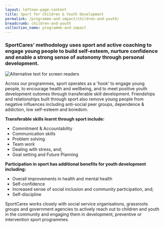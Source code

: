 ```yaml
---
layout: leftnav-page-content
title: Sport for Children & Youth Development
permalink: /programme-and-impact/children-and-youth/
breadcrumb: children-and-youth
collection_name: programme-and-impact
---
```


### SportCares' methodology uses sport and active coaching to engage young people to build self-esteem, nurture confidence and enable a strong sense of autonomy through personal development. 

![Alternative text for screen readers](/images/youth-programmes.jpg)

Across our programmes, sport operates as a 'hook' to engage young people, to encourage health and wellbeing, and to meet positive youth development outomes through transferable skill development.   Friendships and relationships built through sport also remove young people from negative influences including anti-social peer groups, dependence & addiction, low self-esteem and boredom.

__Transferable skills learnt through sport include:__

* Commitment & Accountability
* Communication skills
* Problem solving
* Team work
* Dealing with stress, and;
* Goal setting and Future Planning

__Participation in sport has additional benefits for youth development including:__

* Overall improvements in health and mental health
* Self-confidence
* Increased sense of social inclusion and community participation, and;
* Self-discipline


SportCares works closely with social service organisations, grassroots groups and government agencies to actively reach out to children and youth in the community and engaging them in development, preventive or intervention sport programmes.
